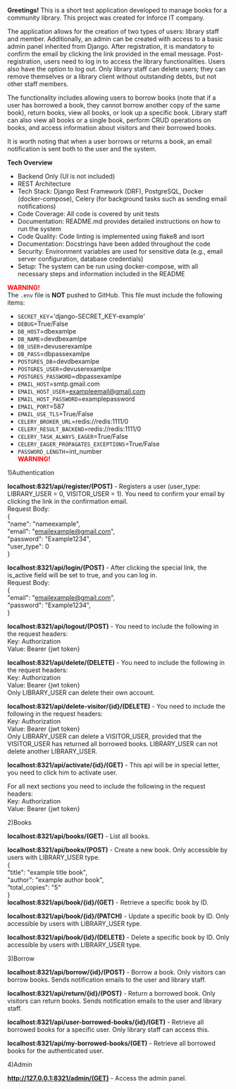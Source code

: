 **Greetings!** This is a short test application developed to manage books for a community library. This project was created for Inforce IT company.     
       
The application allows for the creation of two types of users: library staff and member. Additionally, an admin can be created with access to a basic admin panel inherited from Django. After registration, it is mandatory to confirm the email by clicking the link provided in the email message. Post-registration, users need to log in to access the library functionalities. Users also have the option to log out. Only library staff can delete users; they can remove themselves or a library client without outstanding debts, but not other staff members.     
      
The functionality includes allowing users to borrow books (note that if a user has borrowed a book, they cannot borrow another copy of the same book), return books, view all books, or look up a specific book. Library staff can also view all books or a single book, perform CRUD operations on books, and access information about visitors and their borrowed books.     
      
It is worth noting that when a user borrows or returns a book, an email notification is sent both to the user and the system.       
    
**Tech Overview**     
- Backend Only (UI is not included)    
- REST Architecture    
- Tech Stack: Django Rest Framework (DRF), PostgreSQL, Docker (docker-compose), Celery (for background tasks such as sending email notifications)    
- Code Coverage: All code is covered by unit tests    
- Documentation: README.md provides detailed instructions on how to run the system    
- Code Quality: Code linting is implemented using flake8 and isort    
- Documentation: Docstrings have been added throughout the code    
- Security: Environment variables are used for sensitive data (e.g., email server configuration, database credentials)     
- Setup: The system can be run using docker-compose, with all necessary steps and information included in the README
      
<span style="color:red;">**WARNING!**</span>       
The `.env` file is **NOT** pushed to GitHub. This file must include the following items:      
- `SECRET_KEY`='django-SECRET_KEY-example'     
- `DEBUG`=True/False     
- `DB_HOST`=dbexamlpe     
- `DB_NAME`=devdbexamlpe     
- `DB_USER`=devuserexamlpe     
- `DB_PASS`=dbpassexamlpe     
- `POSTGRES_DB`=devdbexamlpe     
- `POSTGRES_USER`=devuserexamlpe     
- `POSTGRES_PASSWORD`=dbpassexamlpe         
- `EMAIL_HOST`=smtp.gmail.com    
- `EMAIL_HOST_USER`=exampleemail@gmail.com     
- `EMAIL_HOST_PASSWORD`=examplepassword     
- `EMAIL_PORT`=587     
- `EMAIL_USE_TLS`=True/False     
- `CELERY_BROKER_URL`=redis://redis:1111/0     
- `CELERY_RESULT_BACKEND`=redis://redis:1111/0     
- `CELERY_TASK_ALWAYS_EAGER`=True/False      
- `CELERY_EAGER_PROPAGATES_EXCEPTIONS`=True/False      
- `PASSWORD_LENGTH`=int_number         
<span style="color:red;">**WARNING!**</span>            
         
1)Authentication    
    
**localhost:8321/api/register/(POST)** - Registers a user (user_type: LIBRARY_USER = 0, VISITOR_USER = 1). You need to confirm your email by clicking the link in the confirmation email.    
Request Body:    
{     
    "name": "nameexample",    
    "email": "emailexample@gmail.com",    
    "password": "Example1234",    
    "user_type": 0    
}    
    
**localhost:8321/api/login/(POST)** - After clicking the special link, the is_active field will be set to true, and you can log in.     
Request Body:    
{    
    "email": "emailexample@gmail.com",    
    "password": "Example1234",    
} 
    
**localhost:8321/api/logout/(POST)** - You need to include the following in the request headers:     
Key: Authorization      
Value: Bearer {jwt token}    
     
**localhost:8321/api/delete/(DELETE)** - You need to include the following in the request headers:    
Key: Authorization    
Value: Bearer {jwt token}       
Only LIBRARY_USER can delete their own account.       
     
**localhost:8321/api/delete-visitor/{id}/(DELETE)** - You need to include the following in the request headers:    
Key: Authorization    
Value: Bearer {jwt token}       
Only LIBRARY_USER can delete a VISITOR_USER, provided that the VISITOR_USER has returned all borrowed books. LIBRARY_USER can not delete another LIBRARY_USER.     
     
**localhost:8321/api/activate/{id}/(GET)** - This api will be in special letter, you need to click him to activate user.   
     
For all next sections you need to include the following in the request headers:   
Key: Authorization    
Value: Bearer {jwt token}  
     
2)Books   
    
**localhost:8321/api/books/(GET)** - List all books.    
         
**localhost:8321/api/books/(POST)** - Create a new book. Only accessible by users with LIBRARY_USER type.        
{    
    "title": "example title book",    
    "author": "example author book",    
    "total_copies": "5"    
}    
**localhost:8321/api/book/{id}/(GET)** - Retrieve a specific book by ID.    
    
**localhost:8321/api/book/{id}/(PATCH)** - Update a specific book by ID. Only accessible by users with LIBRARY_USER type.
    
**localhost:8321/api/book/{id}/(DELETE)** - Delete a specific book by ID. Only accessible by users with LIBRARY_USER type.
    
3)Borrow    
    
**localhost:8321/api/borrow/{id}/(POST)** - Borrow a book. Only visitors can borrow books. Sends notification emails to the user and library staff.    
    
**localhost:8321/api/return/{id}/(POST)** - Return a borrowed book. Only visitors can return books. Sends notification emails to the user and library staff.    
    
**localhost:8321/api/user-borrowed-books/{id}/(GET)** - Retrieve all borrowed books for a specific user. Only library staff can access this.    
    
**localhost:8321/api/my-borrowed-books/(GET)** - Retrieve all borrowed books for the authenticated user.    
    
4)Admin    
    
**http://127.0.0.1:8321/admin/(GET)** - Access the admin panel.    
